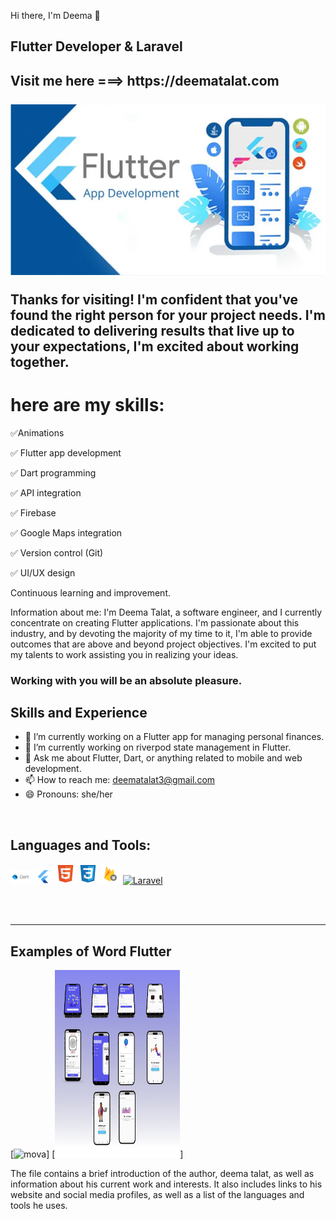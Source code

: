 
Hi there, I'm Deema 👋

<h2> Flutter Developer & Laravel <h2/>
  Visit me here ===> https://deematalat.com
<br />
<br />
 <img src="Screenshots/Screenshot 2023-03-30 180956.png" alt="skills">
 <br /> 
 
Thanks for visiting! I'm confident that you've found the right person for your project needs.
I'm dedicated to delivering results that live up to your expectations,
I'm excited about working together.

# here are my skills:

✅Animations

✅ Flutter app development

✅ Dart programming

✅ API integration

✅ Firebase

✅ Google Maps integration

✅ Version control (Git)

✅ UI/UX design

Continuous learning and improvement.

Information about me:
I'm Deema Talat, a software engineer, and I currently concentrate on creating Flutter applications.
I'm passionate about this industry, and by devoting the majority of my time to it,
I'm able to provide outcomes that are above and beyond project objectives.
I'm excited to put my talents to work assisting you in realizing your ideas.

### Working with you will be an absolute pleasure.

## Skills and Experience

- 🔭 I’m currently working on a Flutter app for managing personal finances.
- 🌱 I’m currently working on riverpod state management in Flutter.
- 💬 Ask me about Flutter, Dart, or anything related to mobile and web development.
- 📫 How to reach me:  deematalat3@gmail.com
- 😄 Pronouns: she/her
<br />

## Languages and Tools:
[<img src="Screenshots/Google Dart.png" width="32" alt="Dart" />][dart]
[<img src="Screenshots/Flutter.png" width="32" alt="Flutter" />][flutter]
[<img src="https://github.com/vscode-icons/vscode-icons/blob/master/icons/file_type_html.svg" width="32" alt="HTML" />][html]
[<img src="https://github.com/vscode-icons/vscode-icons/blob/master/icons/file_type_css.svg" width="32" alt="CSS" />][css]
[<img src="Screenshots/Firebase RTDB.png" width="32" alt="Firebase" />][firebase]
[<img src="https://github.com/laravel/art/blob/master/laravel-logo.png" width="32" alt="Laravel" />][laravel]

[dart]: https://dart.dev/
[flutter]: https://flutter.dev/
[html]: https://developer.mozilla.org/en-US/docs/Web/HTML
[css]: https://developer.mozilla.org/en-US/docs/Web/CSS
[firebase]: https://firebase.google.com/
[laravel]: https://laravel.com/

<br />
<br />

---

[website]: https://moomenaldahdouh.com
[linkedin]: https://www.linkedin.com/in/deematalat/
[twitter]: https://twitter.com/deema_talat
[instagram]: https://www.instagram.com/deema_talat/
  
## Examples of Word  Flutter 
[<img src="Screenshots/movafram.png" width="300" height="300" alt="mova" />]
[<img src="Screenshots/ecomfram.png" width="200" height="300"  alt="Flutter" />]
  

The file contains a brief introduction of the author, deema talat, as well as information about his current work and interests. It also includes links to his website and social media profiles, as well as a list of the languages and tools he uses.
